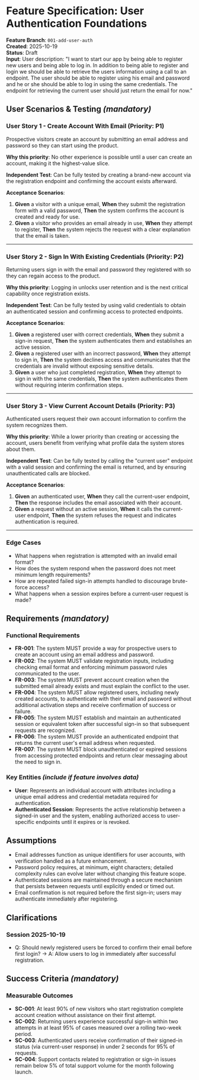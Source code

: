 # Feature Specification: User Authentication Foundations

**Feature Branch**: `001-add-user-auth`  
**Created**: 2025-10-19  
**Status**: Draft  
**Input**: User description: "I want to start our app by being able to register new users and being able to log in. In addition to being able to register and login we should be able to retrieve the users information using a call to an endpoint. The user should be able to register using his email and password and he or she should be able to log in using the same credentials. The endpoint for retrieving the current user should just return the email for now."

## User Scenarios & Testing *(mandatory)*

### User Story 1 - Create Account With Email (Priority: P1)

Prospective visitors create an account by submitting an email address and password so they can start using the product.

**Why this priority**: No other experience is possible until a user can create an account, making it the highest-value slice.

**Independent Test**: Can be fully tested by creating a brand-new account via the registration endpoint and confirming the account exists afterward.

**Acceptance Scenarios**:

1. **Given** a visitor with a unique email, **When** they submit the registration form with a valid password, **Then** the system confirms the account is created and ready for use.
2. **Given** a visitor who provides an email already in use, **When** they attempt to register, **Then** the system rejects the request with a clear explanation that the email is taken.

---

### User Story 2 - Sign In With Existing Credentials (Priority: P2)

Returning users sign in with the email and password they registered with so they can regain access to the product.

**Why this priority**: Logging in unlocks user retention and is the next critical capability once registration exists.

**Independent Test**: Can be fully tested by using valid credentials to obtain an authenticated session and confirming access to protected endpoints.

**Acceptance Scenarios**:

1. **Given** a registered user with correct credentials, **When** they submit a sign-in request, **Then** the system authenticates them and establishes an active session.
2. **Given** a registered user with an incorrect password, **When** they attempt to sign in, **Then** the system declines access and communicates that the credentials are invalid without exposing sensitive details.
3. **Given** a user who just completed registration, **When** they attempt to sign in with the same credentials, **Then** the system authenticates them without requiring interim confirmation steps.

---

### User Story 3 - View Current Account Details (Priority: P3)

Authenticated users request their own account information to confirm the system recognizes them.

**Why this priority**: While a lower priority than creating or accessing the account, users benefit from verifying what profile data the system stores about them.

**Independent Test**: Can be fully tested by calling the "current user" endpoint with a valid session and confirming the email is returned, and by ensuring unauthenticated calls are blocked.

**Acceptance Scenarios**:

1. **Given** an authenticated user, **When** they call the current-user endpoint, **Then** the response includes the email associated with their account.
2. **Given** a request without an active session, **When** it calls the current-user endpoint, **Then** the system refuses the request and indicates authentication is required.

---

### Edge Cases

- What happens when registration is attempted with an invalid email format?
- How does the system respond when the password does not meet minimum length requirements?
- How are repeated failed sign-in attempts handled to discourage brute-force access?
- What happens when a session expires before a current-user request is made?

## Requirements *(mandatory)*

### Functional Requirements

- **FR-001**: The system MUST provide a way for prospective users to create an account using an email address and password.
- **FR-002**: The system MUST validate registration inputs, including checking email format and enforcing minimum password rules communicated to the user.
- **FR-003**: The system MUST prevent account creation when the submitted email already exists and must explain the conflict to the user.
- **FR-004**: The system MUST allow registered users, including newly created accounts, to authenticate with their email and password without additional activation steps and receive confirmation of success or failure.
- **FR-005**: The system MUST establish and maintain an authenticated session or equivalent token after successful sign-in so that subsequent requests are recognized.
- **FR-006**: The system MUST provide an authenticated endpoint that returns the current user's email address when requested.
- **FR-007**: The system MUST block unauthenticated or expired sessions from accessing protected endpoints and return clear messaging about the need to sign in.

### Key Entities *(include if feature involves data)*

- **User**: Represents an individual account with attributes including a unique email address and credential metadata required for authentication.
- **Authenticated Session**: Represents the active relationship between a signed-in user and the system, enabling authorized access to user-specific endpoints until it expires or is revoked.

## Assumptions

- Email addresses function as unique identifiers for user accounts, with verification handled as a future enhancement.
- Password policy requires, at minimum, eight characters; detailed complexity rules can evolve later without changing this feature scope.
- Authenticated sessions are maintained through a secure mechanism that persists between requests until explicitly ended or timed out.
- Email confirmation is not required before the first sign-in; users may authenticate immediately after registering.

## Clarifications

### Session 2025-10-19

- Q: Should newly registered users be forced to confirm their email before first login? → A: Allow users to log in immediately after successful registration.

## Success Criteria *(mandatory)*

### Measurable Outcomes

- **SC-001**: At least 90% of new visitors who start registration complete account creation without assistance on their first attempt.
- **SC-002**: Returning users experience successful sign-in within two attempts in at least 95% of cases measured over a rolling two-week period.
- **SC-003**: Authenticated users receive confirmation of their signed-in status (via current-user response) in under 2 seconds for 95% of requests.
- **SC-004**: Support contacts related to registration or sign-in issues remain below 5% of total support volume for the month following launch.
